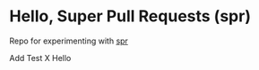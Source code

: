 # Hello, Super Pull Requests (spr)

Repo for experimenting with [spr](https://getcord.github.io/spr/index.html)

Add Test X Hello
